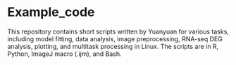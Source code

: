 # Example_code

This repository contains short scripts written by Yuanyuan for various tasks, including model fitting, data analysis, image preprocessing, RNA-seq DEG analysis, plotting, and multitask processing in Linux. The scripts are in R, Python, ImageJ macro (.ijm), and Bash.
